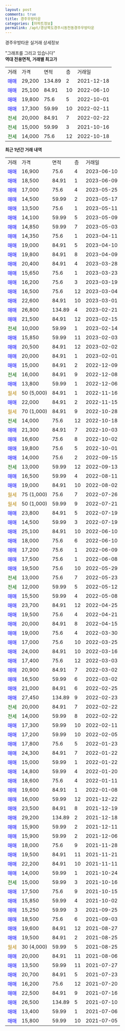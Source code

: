 ```yaml
---
layout: post
comments: true
title: 경주우방타운
categories: [아파트정보]
permalink: /apt/경상북도경주시동천동경주우방타운
---
```


경주우방타운 실거래 상세정보

<script type="text/javascript">
  google.charts.load('current', {'packages':['line', 'corechart']});
  google.charts.setOnLoadCallback(drawChart);

  function drawChart() {
    var data = new google.visualization.DataTable();
    data.addColumn('date', '거래일');
    data.addColumn('number', "매매");
    data.addColumn('number', "전세");
    data.addColumn('number', "전매");

    data.addRows([[new Date(Date.parse("2023-06-10")), 16900, null, null], [new Date(Date.parse("2023-06-09")), 18500, null, null], [new Date(Date.parse("2023-05-25")), 17000, null, null], [new Date(Date.parse("2023-05-17")), 14500, null, null], [new Date(Date.parse("2023-05-11")), 13500, null, null], [new Date(Date.parse("2023-05-09")), 14100, null, null], [new Date(Date.parse("2023-05-03")), 14850, null, null], [new Date(Date.parse("2023-04-11")), 14350, null, null], [new Date(Date.parse("2023-04-10")), 19000, null, null], [new Date(Date.parse("2023-04-09")), 19800, null, null], [new Date(Date.parse("2023-03-28")), 20400, null, null], [new Date(Date.parse("2023-03-23")), 15650, null, null], [new Date(Date.parse("2023-03-19")), 16200, null, null], [new Date(Date.parse("2023-03-04")), 16500, null, null], [new Date(Date.parse("2023-03-01")), 22600, null, null], [new Date(Date.parse("2023-02-21")), 26800, null, null], [new Date(Date.parse("2023-02-15")), 21500, null, null], [new Date(Date.parse("2023-02-14")), null, 10000, null], [new Date(Date.parse("2023-02-03")), 15850, null, null], [new Date(Date.parse("2023-02-02")), 20500, null, null], [new Date(Date.parse("2023-02-01")), 20000, null, null], [new Date(Date.parse("2022-12-09")), 15000, null, null], [new Date(Date.parse("2022-12-08")), null, 16000, null], [new Date(Date.parse("2022-12-06")), 13800, null, null], [new Date(Date.parse("2022-11-16")), null, null, null], [new Date(Date.parse("2022-11-15")), 22000, null, null], [new Date(Date.parse("2022-10-28")), null, null, null], [new Date(Date.parse("2022-10-18")), null, 14000, null], [new Date(Date.parse("2022-10-03")), 21300, null, null], [new Date(Date.parse("2022-10-02")), 16600, null, null], [new Date(Date.parse("2022-10-01")), 19800, null, null], [new Date(Date.parse("2022-09-15")), 14000, null, null], [new Date(Date.parse("2022-09-13")), null, 13000, null], [new Date(Date.parse("2022-08-11")), 16500, null, null], [new Date(Date.parse("2022-08-02")), 19000, null, null], [new Date(Date.parse("2022-07-26")), null, null, null], [new Date(Date.parse("2022-07-21")), null, null, null], [new Date(Date.parse("2022-07-19")), 23800, null, null], [new Date(Date.parse("2022-07-19")), 14500, null, null], [new Date(Date.parse("2022-06-10")), 25100, null, null], [new Date(Date.parse("2022-06-10")), 18000, null, null], [new Date(Date.parse("2022-06-09")), 17200, null, null], [new Date(Date.parse("2022-06-08")), 17500, null, null], [new Date(Date.parse("2022-05-29")), 19500, null, null], [new Date(Date.parse("2022-05-23")), null, 13000, null], [new Date(Date.parse("2022-05-12")), null, 12000, null], [new Date(Date.parse("2022-05-08")), 15500, null, null], [new Date(Date.parse("2022-04-25")), 23700, null, null], [new Date(Date.parse("2022-04-21")), 19500, null, null], [new Date(Date.parse("2022-04-15")), 20000, null, null], [new Date(Date.parse("2022-03-30")), 19000, null, null], [new Date(Date.parse("2022-03-25")), 17000, null, null], [new Date(Date.parse("2022-03-16")), 24000, null, null], [new Date(Date.parse("2022-03-03")), 17400, null, null], [new Date(Date.parse("2022-03-02")), 20900, null, null], [new Date(Date.parse("2022-03-02")), 16500, null, null], [new Date(Date.parse("2022-02-25")), 21000, null, null], [new Date(Date.parse("2022-02-23")), 27450, null, null], [new Date(Date.parse("2022-02-22")), null, 20000, null], [new Date(Date.parse("2022-02-22")), null, 14000, null], [new Date(Date.parse("2022-02-11")), 17300, null, null], [new Date(Date.parse("2022-02-05")), 17200, null, null], [new Date(Date.parse("2022-01-23")), 17800, null, null], [new Date(Date.parse("2022-01-22")), 24300, null, null], [new Date(Date.parse("2022-01-22")), 15000, null, null], [new Date(Date.parse("2022-01-20")), 14800, null, null], [new Date(Date.parse("2022-01-11")), 18600, null, null], [new Date(Date.parse("2022-01-08")), 19600, null, null], [new Date(Date.parse("2021-12-22")), 16000, null, null], [new Date(Date.parse("2021-12-19")), 23500, null, null], [new Date(Date.parse("2021-12-18")), 29200, null, null], [new Date(Date.parse("2021-12-11")), 15900, null, null], [new Date(Date.parse("2021-12-06")), 15900, null, null], [new Date(Date.parse("2021-11-28")), 18000, null, null], [new Date(Date.parse("2021-11-21")), 19500, null, null], [new Date(Date.parse("2021-11-11")), 22200, null, null], [new Date(Date.parse("2021-10-24")), 14000, null, null], [new Date(Date.parse("2021-10-16")), null, 15000, null], [new Date(Date.parse("2021-10-15")), 17500, null, null], [new Date(Date.parse("2021-10-02")), 15850, null, null], [new Date(Date.parse("2021-09-25")), 15250, null, null], [new Date(Date.parse("2021-09-03")), 18500, null, null], [new Date(Date.parse("2021-08-27")), 19600, null, null], [new Date(Date.parse("2021-08-25")), 19500, null, null], [new Date(Date.parse("2021-08-25")), null, null, null], [new Date(Date.parse("2021-08-06")), 20000, null, null], [new Date(Date.parse("2021-07-27")), 13500, null, null], [new Date(Date.parse("2021-07-23")), 20700, null, null], [new Date(Date.parse("2021-07-20")), 16200, null, null], [new Date(Date.parse("2021-07-16")), 22500, null, null], [new Date(Date.parse("2021-07-10")), 26500, null, null], [new Date(Date.parse("2021-07-06")), 13400, null, null], [new Date(Date.parse("2021-07-05")), 15800, null, null]]);

    var options = {
      hAxis: {
        format: 'yyyy/MM/dd'
      },    
      lineWidth: 0,
      pointsVisible: true,    
      title: '최근 1년간 유형별 실거래가 분포',
      legend: { position: 'bottom' }
    };

    var formatter = new google.visualization.NumberFormat({pattern:'###,###'} );
    formatter.format(data, 1);
    formatter.format(data, 2);
    
    setTimeout(function() {
        var chart = new google.visualization.LineChart(document.getElementById('columnchart_material'));
        chart.draw(data, (options));
        document.getElementById('loading').style.display = 'none';
    }, 200);
  }
</script>


<div id="loading" style="z-index:20; display: block; margin-left: 0px">"그래프를 그리고 있습니다"</div>
<div id="columnchart_material" style="width: 95%; margin-left: 0px; display: block"></div>
<!-- contents start -->
<b>역대 전용면적, 거래별 최고가</b>
<table class="sortable">
    <tr>
      <td>거래</td>
      <td>가격</td>
      <td>면적</td>
      <td>층</td>
      <td>거래일</td>
    </tr>
        <tr>
          <td><a style="color: blue">매매</a></td>
          <td>29,200</td>
          <td>134.89</td>
          <td>2</td>
          <td>2021-12-18</td>
        </tr>            <tr>
          <td><a style="color: blue">매매</a></td>
          <td>25,100</td>
          <td>84.91</td>
          <td>10</td>
          <td>2022-06-10</td>
        </tr>            <tr>
          <td><a style="color: blue">매매</a></td>
          <td>19,800</td>
          <td>75.6</td>
          <td>5</td>
          <td>2022-10-01</td>
        </tr>            <tr>
          <td><a style="color: blue">매매</a></td>
          <td>17,300</td>
          <td>59.99</td>
          <td>10</td>
          <td>2022-02-11</td>
        </tr>        
        <tr>
              <td><a style="color: darkgreen">전세</a></td>
              <td>20,000</td>
              <td>84.91</td>
              <td>7</td>
              <td>2022-02-22</td>
            </tr>            <tr>
              <td><a style="color: darkgreen">전세</a></td>
              <td>15,000</td>
              <td>59.99</td>
              <td>3</td>
              <td>2021-10-16</td>
            </tr>            <tr>
              <td><a style="color: darkgreen">전세</a></td>
              <td>14,000</td>
              <td>75.6</td>
              <td>12</td>
              <td>2022-10-18</td>
            </tr>        
    
</table>

<b>최근 1년간 거래 내역</b>

<table class="sortable">
    <tr>
      <td>거래</td>
      <td>가격</td>
      <td>면적</td>
      <td>층</td>
      <td>거래일</td>
    </tr>
    <tr>
      <td><a style="color: blue">매매</a></td>
      <td>16,900</td>
      <td>75.6</td>
      <td>4</td>
      <td>2023-06-10</td>
    </tr>          <tr>
      <td><a style="color: blue">매매</a></td>
      <td>18,500</td>
      <td>84.91</td>
      <td>1</td>
      <td>2023-06-09</td>
    </tr>          <tr>
      <td><a style="color: blue">매매</a></td>
      <td>17,000</td>
      <td>75.6</td>
      <td>4</td>
      <td>2023-05-25</td>
    </tr>          <tr>
      <td><a style="color: blue">매매</a></td>
      <td>14,500</td>
      <td>59.99</td>
      <td>2</td>
      <td>2023-05-17</td>
    </tr>          <tr>
      <td><a style="color: blue">매매</a></td>
      <td>13,500</td>
      <td>75.6</td>
      <td>1</td>
      <td>2023-05-11</td>
    </tr>          <tr>
      <td><a style="color: blue">매매</a></td>
      <td>14,100</td>
      <td>59.99</td>
      <td>5</td>
      <td>2023-05-09</td>
    </tr>          <tr>
      <td><a style="color: blue">매매</a></td>
      <td>14,850</td>
      <td>59.99</td>
      <td>7</td>
      <td>2023-05-03</td>
    </tr>          <tr>
      <td><a style="color: blue">매매</a></td>
      <td>14,350</td>
      <td>75.6</td>
      <td>1</td>
      <td>2023-04-11</td>
    </tr>          <tr>
      <td><a style="color: blue">매매</a></td>
      <td>19,000</td>
      <td>84.91</td>
      <td>5</td>
      <td>2023-04-10</td>
    </tr>          <tr>
      <td><a style="color: blue">매매</a></td>
      <td>19,800</td>
      <td>84.91</td>
      <td>8</td>
      <td>2023-04-09</td>
    </tr>          <tr>
      <td><a style="color: blue">매매</a></td>
      <td>20,400</td>
      <td>84.91</td>
      <td>4</td>
      <td>2023-03-28</td>
    </tr>          <tr>
      <td><a style="color: blue">매매</a></td>
      <td>15,650</td>
      <td>75.6</td>
      <td>1</td>
      <td>2023-03-23</td>
    </tr>          <tr>
      <td><a style="color: blue">매매</a></td>
      <td>16,200</td>
      <td>75.6</td>
      <td>3</td>
      <td>2023-03-19</td>
    </tr>          <tr>
      <td><a style="color: blue">매매</a></td>
      <td>16,500</td>
      <td>75.6</td>
      <td>12</td>
      <td>2023-03-04</td>
    </tr>          <tr>
      <td><a style="color: blue">매매</a></td>
      <td>22,600</td>
      <td>84.91</td>
      <td>10</td>
      <td>2023-03-01</td>
    </tr>          <tr>
      <td><a style="color: blue">매매</a></td>
      <td>26,800</td>
      <td>134.89</td>
      <td>4</td>
      <td>2023-02-21</td>
    </tr>          <tr>
      <td><a style="color: blue">매매</a></td>
      <td>21,500</td>
      <td>84.91</td>
      <td>12</td>
      <td>2023-02-15</td>
    </tr>          <tr>
      <td><a style="color: darkgreen">전세</a></td>
      <td>10,000</td>
      <td>59.99</td>
      <td>1</td>
      <td>2023-02-14</td>
    </tr>          <tr>
      <td><a style="color: blue">매매</a></td>
      <td>15,850</td>
      <td>59.99</td>
      <td>11</td>
      <td>2023-02-03</td>
    </tr>          <tr>
      <td><a style="color: blue">매매</a></td>
      <td>20,500</td>
      <td>84.91</td>
      <td>12</td>
      <td>2023-02-02</td>
    </tr>          <tr>
      <td><a style="color: blue">매매</a></td>
      <td>20,000</td>
      <td>84.91</td>
      <td>1</td>
      <td>2023-02-01</td>
    </tr>          <tr>
      <td><a style="color: blue">매매</a></td>
      <td>15,000</td>
      <td>84.91</td>
      <td>2</td>
      <td>2022-12-09</td>
    </tr>          <tr>
      <td><a style="color: darkgreen">전세</a></td>
      <td>16,000</td>
      <td>84.91</td>
      <td>9</td>
      <td>2022-12-08</td>
    </tr>          <tr>
      <td><a style="color: blue">매매</a></td>
      <td>13,800</td>
      <td>59.99</td>
      <td>1</td>
      <td>2022-12-06</td>
    </tr>          <tr>
      <td><a style="color: darkgoldenrod">월세</a></td>
      <td>50 (5,000)</td>
      <td>84.91</td>
      <td>1</td>
      <td>2022-11-16</td>
    </tr>          <tr>
      <td><a style="color: blue">매매</a></td>
      <td>22,000</td>
      <td>84.91</td>
      <td>2</td>
      <td>2022-11-15</td>
    </tr>          <tr>
      <td><a style="color: darkgoldenrod">월세</a></td>
      <td>70 (1,000)</td>
      <td>84.91</td>
      <td>9</td>
      <td>2022-10-28</td>
    </tr>          <tr>
      <td><a style="color: darkgreen">전세</a></td>
      <td>14,000</td>
      <td>75.6</td>
      <td>12</td>
      <td>2022-10-18</td>
    </tr>          <tr>
      <td><a style="color: blue">매매</a></td>
      <td>21,300</td>
      <td>84.91</td>
      <td>7</td>
      <td>2022-10-03</td>
    </tr>          <tr>
      <td><a style="color: blue">매매</a></td>
      <td>16,600</td>
      <td>75.6</td>
      <td>8</td>
      <td>2022-10-02</td>
    </tr>          <tr>
      <td><a style="color: blue">매매</a></td>
      <td>19,800</td>
      <td>75.6</td>
      <td>5</td>
      <td>2022-10-01</td>
    </tr>          <tr>
      <td><a style="color: blue">매매</a></td>
      <td>14,000</td>
      <td>75.6</td>
      <td>2</td>
      <td>2022-09-15</td>
    </tr>          <tr>
      <td><a style="color: darkgreen">전세</a></td>
      <td>13,000</td>
      <td>59.99</td>
      <td>12</td>
      <td>2022-09-13</td>
    </tr>          <tr>
      <td><a style="color: blue">매매</a></td>
      <td>16,500</td>
      <td>59.99</td>
      <td>4</td>
      <td>2022-08-11</td>
    </tr>          <tr>
      <td><a style="color: blue">매매</a></td>
      <td>19,000</td>
      <td>84.91</td>
      <td>10</td>
      <td>2022-08-02</td>
    </tr>          <tr>
      <td><a style="color: darkgoldenrod">월세</a></td>
      <td>75 (1,000)</td>
      <td>75.6</td>
      <td>7</td>
      <td>2022-07-26</td>
    </tr>          <tr>
      <td><a style="color: darkgoldenrod">월세</a></td>
      <td>50 (1,000)</td>
      <td>59.99</td>
      <td>9</td>
      <td>2022-07-21</td>
    </tr>          <tr>
      <td><a style="color: blue">매매</a></td>
      <td>23,800</td>
      <td>84.91</td>
      <td>5</td>
      <td>2022-07-19</td>
    </tr>          <tr>
      <td><a style="color: blue">매매</a></td>
      <td>14,500</td>
      <td>59.99</td>
      <td>3</td>
      <td>2022-07-19</td>
    </tr>          <tr>
      <td><a style="color: blue">매매</a></td>
      <td>25,100</td>
      <td>84.91</td>
      <td>10</td>
      <td>2022-06-10</td>
    </tr>          <tr>
      <td><a style="color: blue">매매</a></td>
      <td>18,000</td>
      <td>75.6</td>
      <td>6</td>
      <td>2022-06-10</td>
    </tr>          <tr>
      <td><a style="color: blue">매매</a></td>
      <td>17,200</td>
      <td>75.6</td>
      <td>1</td>
      <td>2022-06-09</td>
    </tr>          <tr>
      <td><a style="color: blue">매매</a></td>
      <td>17,500</td>
      <td>75.6</td>
      <td>1</td>
      <td>2022-06-08</td>
    </tr>          <tr>
      <td><a style="color: blue">매매</a></td>
      <td>19,500</td>
      <td>75.6</td>
      <td>10</td>
      <td>2022-05-29</td>
    </tr>          <tr>
      <td><a style="color: darkgreen">전세</a></td>
      <td>13,000</td>
      <td>75.6</td>
      <td>7</td>
      <td>2022-05-23</td>
    </tr>          <tr>
      <td><a style="color: darkgreen">전세</a></td>
      <td>12,000</td>
      <td>59.99</td>
      <td>5</td>
      <td>2022-05-12</td>
    </tr>          <tr>
      <td><a style="color: blue">매매</a></td>
      <td>15,500</td>
      <td>59.99</td>
      <td>4</td>
      <td>2022-05-08</td>
    </tr>          <tr>
      <td><a style="color: blue">매매</a></td>
      <td>23,700</td>
      <td>84.91</td>
      <td>12</td>
      <td>2022-04-25</td>
    </tr>          <tr>
      <td><a style="color: blue">매매</a></td>
      <td>19,500</td>
      <td>75.6</td>
      <td>4</td>
      <td>2022-04-21</td>
    </tr>          <tr>
      <td><a style="color: blue">매매</a></td>
      <td>20,000</td>
      <td>84.91</td>
      <td>8</td>
      <td>2022-04-15</td>
    </tr>          <tr>
      <td><a style="color: blue">매매</a></td>
      <td>19,000</td>
      <td>75.6</td>
      <td>4</td>
      <td>2022-03-30</td>
    </tr>          <tr>
      <td><a style="color: blue">매매</a></td>
      <td>17,000</td>
      <td>75.6</td>
      <td>10</td>
      <td>2022-03-25</td>
    </tr>          <tr>
      <td><a style="color: blue">매매</a></td>
      <td>24,000</td>
      <td>84.91</td>
      <td>10</td>
      <td>2022-03-16</td>
    </tr>          <tr>
      <td><a style="color: blue">매매</a></td>
      <td>17,400</td>
      <td>75.6</td>
      <td>12</td>
      <td>2022-03-03</td>
    </tr>          <tr>
      <td><a style="color: blue">매매</a></td>
      <td>20,900</td>
      <td>84.91</td>
      <td>7</td>
      <td>2022-03-02</td>
    </tr>          <tr>
      <td><a style="color: blue">매매</a></td>
      <td>16,500</td>
      <td>59.99</td>
      <td>6</td>
      <td>2022-03-02</td>
    </tr>          <tr>
      <td><a style="color: blue">매매</a></td>
      <td>21,000</td>
      <td>84.91</td>
      <td>6</td>
      <td>2022-02-25</td>
    </tr>          <tr>
      <td><a style="color: blue">매매</a></td>
      <td>27,450</td>
      <td>134.89</td>
      <td>9</td>
      <td>2022-02-23</td>
    </tr>          <tr>
      <td><a style="color: darkgreen">전세</a></td>
      <td>20,000</td>
      <td>84.91</td>
      <td>7</td>
      <td>2022-02-22</td>
    </tr>          <tr>
      <td><a style="color: darkgreen">전세</a></td>
      <td>14,000</td>
      <td>59.99</td>
      <td>8</td>
      <td>2022-02-22</td>
    </tr>          <tr>
      <td><a style="color: blue">매매</a></td>
      <td>17,300</td>
      <td>59.99</td>
      <td>10</td>
      <td>2022-02-11</td>
    </tr>          <tr>
      <td><a style="color: blue">매매</a></td>
      <td>17,200</td>
      <td>59.99</td>
      <td>10</td>
      <td>2022-02-05</td>
    </tr>          <tr>
      <td><a style="color: blue">매매</a></td>
      <td>17,800</td>
      <td>75.6</td>
      <td>5</td>
      <td>2022-01-23</td>
    </tr>          <tr>
      <td><a style="color: blue">매매</a></td>
      <td>24,300</td>
      <td>84.91</td>
      <td>7</td>
      <td>2022-01-22</td>
    </tr>          <tr>
      <td><a style="color: blue">매매</a></td>
      <td>15,000</td>
      <td>59.99</td>
      <td>1</td>
      <td>2022-01-22</td>
    </tr>          <tr>
      <td><a style="color: blue">매매</a></td>
      <td>14,800</td>
      <td>59.99</td>
      <td>4</td>
      <td>2022-01-20</td>
    </tr>          <tr>
      <td><a style="color: blue">매매</a></td>
      <td>18,600</td>
      <td>75.6</td>
      <td>4</td>
      <td>2022-01-11</td>
    </tr>          <tr>
      <td><a style="color: blue">매매</a></td>
      <td>19,600</td>
      <td>84.91</td>
      <td>1</td>
      <td>2022-01-08</td>
    </tr>          <tr>
      <td><a style="color: blue">매매</a></td>
      <td>16,000</td>
      <td>59.99</td>
      <td>12</td>
      <td>2021-12-22</td>
    </tr>          <tr>
      <td><a style="color: blue">매매</a></td>
      <td>23,500</td>
      <td>84.91</td>
      <td>8</td>
      <td>2021-12-19</td>
    </tr>          <tr>
      <td><a style="color: blue">매매</a></td>
      <td>29,200</td>
      <td>134.89</td>
      <td>2</td>
      <td>2021-12-18</td>
    </tr>          <tr>
      <td><a style="color: blue">매매</a></td>
      <td>15,900</td>
      <td>59.99</td>
      <td>2</td>
      <td>2021-12-11</td>
    </tr>          <tr>
      <td><a style="color: blue">매매</a></td>
      <td>15,900</td>
      <td>59.99</td>
      <td>2</td>
      <td>2021-12-06</td>
    </tr>          <tr>
      <td><a style="color: blue">매매</a></td>
      <td>18,000</td>
      <td>75.6</td>
      <td>9</td>
      <td>2021-11-28</td>
    </tr>          <tr>
      <td><a style="color: blue">매매</a></td>
      <td>19,500</td>
      <td>84.91</td>
      <td>11</td>
      <td>2021-11-21</td>
    </tr>          <tr>
      <td><a style="color: blue">매매</a></td>
      <td>22,200</td>
      <td>84.91</td>
      <td>10</td>
      <td>2021-11-11</td>
    </tr>          <tr>
      <td><a style="color: blue">매매</a></td>
      <td>14,000</td>
      <td>59.99</td>
      <td>1</td>
      <td>2021-10-24</td>
    </tr>          <tr>
      <td><a style="color: darkgreen">전세</a></td>
      <td>15,000</td>
      <td>59.99</td>
      <td>3</td>
      <td>2021-10-16</td>
    </tr>          <tr>
      <td><a style="color: blue">매매</a></td>
      <td>17,500</td>
      <td>75.6</td>
      <td>9</td>
      <td>2021-10-15</td>
    </tr>          <tr>
      <td><a style="color: blue">매매</a></td>
      <td>15,850</td>
      <td>59.99</td>
      <td>4</td>
      <td>2021-10-02</td>
    </tr>          <tr>
      <td><a style="color: blue">매매</a></td>
      <td>15,250</td>
      <td>59.99</td>
      <td>3</td>
      <td>2021-09-25</td>
    </tr>          <tr>
      <td><a style="color: blue">매매</a></td>
      <td>18,500</td>
      <td>75.6</td>
      <td>6</td>
      <td>2021-09-03</td>
    </tr>          <tr>
      <td><a style="color: blue">매매</a></td>
      <td>19,600</td>
      <td>84.91</td>
      <td>12</td>
      <td>2021-08-27</td>
    </tr>          <tr>
      <td><a style="color: blue">매매</a></td>
      <td>19,500</td>
      <td>84.91</td>
      <td>2</td>
      <td>2021-08-25</td>
    </tr>          <tr>
      <td><a style="color: darkgoldenrod">월세</a></td>
      <td>30 (4,000)</td>
      <td>59.99</td>
      <td>5</td>
      <td>2021-08-25</td>
    </tr>          <tr>
      <td><a style="color: blue">매매</a></td>
      <td>20,000</td>
      <td>84.91</td>
      <td>11</td>
      <td>2021-08-06</td>
    </tr>          <tr>
      <td><a style="color: blue">매매</a></td>
      <td>13,500</td>
      <td>59.99</td>
      <td>11</td>
      <td>2021-07-27</td>
    </tr>          <tr>
      <td><a style="color: blue">매매</a></td>
      <td>20,700</td>
      <td>84.91</td>
      <td>5</td>
      <td>2021-07-23</td>
    </tr>          <tr>
      <td><a style="color: blue">매매</a></td>
      <td>16,200</td>
      <td>75.6</td>
      <td>12</td>
      <td>2021-07-20</td>
    </tr>          <tr>
      <td><a style="color: blue">매매</a></td>
      <td>22,500</td>
      <td>84.91</td>
      <td>9</td>
      <td>2021-07-16</td>
    </tr>          <tr>
      <td><a style="color: blue">매매</a></td>
      <td>26,500</td>
      <td>134.89</td>
      <td>5</td>
      <td>2021-07-10</td>
    </tr>          <tr>
      <td><a style="color: blue">매매</a></td>
      <td>13,400</td>
      <td>59.99</td>
      <td>1</td>
      <td>2021-07-06</td>
    </tr>          <tr>
      <td><a style="color: blue">매매</a></td>
      <td>15,800</td>
      <td>59.99</td>
      <td>10</td>
      <td>2021-07-05</td>
    </tr>      </table>
<!-- contents end -->    


